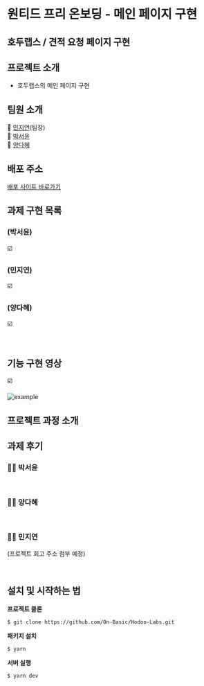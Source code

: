# 원티드 프리 온보딩 - 메인 페이지 구현

## 호두랩스 / 견적 요청 페이지 구현

## 프로젝트 소개

- 호두랩스의 메인 페이지 구현

## 팀원 소개

🏃‍ [민지연](https://github.com/ichbinmin2)(팀장)<br/>
🏃‍ [박서윤](https://github.com/seoyuuun)<br/>
🏃‍ [양다혜](https://github.com/dahye-program)<br/>

## 배포 주소

[배포 사이트 바로가기]()

## 과제 구현 목록

### (박서윤)

☑️ 


### (민지연)

☑️ 

### (양다혜)

☑️ 

<br/>

## 기능 구현 영상

☑️ 

![example]()


## 프로젝트 과정 소개

## 과제 후기

### 🙋‍♀️ 박서윤

<br/>

### 🙋‍♀️ 양다혜

<br/>


### 🙋‍♀️ 민지연

(프로젝트 회고 주소 첨부 예정)

<br/>

## 설치 및 시작하는 법

**프로젝트 클론**

```
$ git clone https://github.com/On-Basic/Hodoo-Labs.git
```

**패키지 설치**

```
$ yarn
```

**서버 실행**

```
$ yarn dev
```
